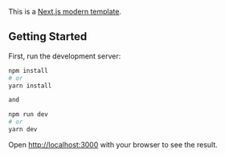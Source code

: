 This is a [Next.js modern template](https://github.com/Marten002/nextjs-template).

## Getting Started

First, run the development server:

```bash
npm install
# or
yarn install

and

npm run dev
# or
yarn dev
```

Open [http://localhost:3000](http://localhost:3000) with your browser to see the result.
